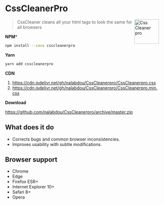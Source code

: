 # CssCleanerPro

<a href="https://github.com/nalabdou/CssCleanerpro"><img
  src="https://img.icons8.com/ios/500/000000/dryclean.png" alt="Css Cleaner pro"
  width="80" height="80" align="right"></a>

> CssCleaner cleans all your html tags to look the same for all browsers

**NPM***

```sh
npm install --save csscleanerpro
```
**Yarn**

```sh
yarn add csscleanerpro
```

**CDN**

1. <https://cdn.jsdelivr.net/gh/nalabdou/CssCleanerpro/CssCleanerpro.css>
2. <https://cdn.jsdelivr.net/gh/nalabdou/CssCleanerpro/CssCleanerpro.min.css>

**Download**

<https://github.com/nalabdou/CssCleanerpro/archive/master.zip>

## What does it do

- Corrects bugs and common browser inconsistencies.
- Improves usability with subtle modifications.

## Browser support

- Chrome
- Edge
- Firefox ESR+
- Internet Explorer 10+
- Safari 8+
- Opera
